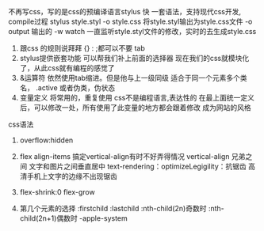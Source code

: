 不再写css，写的是css的预编译语言stylus
快
一套语法，支持现代css开发,
compile过程
stylus style.styl -o style.css 将style.styl输出为style.css文件
-o  output 输出的
-w watch 一直监听style.styl文件的修改，实时的去生成style.css

1. 跟css 的规则说拜拜
{}  :  ;都可以不要 tab 
2. stylus提供嵌套功能
  可以帮我们补上前面的选择器
  现在我们的css就模块化了，从此css就有编程的感觉了
3. &运算符
依然使用tab缩进。但是他与上一级同级
适合于同一个元素多个类名， .active
或者伪类，伪状态
4. 变量定义
将常用的，重复使用
css不是编程语言,表达性的
在最上面统一定义后，可以修改一处，所有使用了此变量的地方都会跟着修改
成为网站的风格


css语法
1. overflow:hidden
2. flex align-items 搞定vertical-align有时不好弄得情况
vertical-align 兄弟之间 文字和图片之间垂直居中
text-rendering：optimizeLegigility：抗锯齿  高清手机上文字的边缘不出现锯齿
4. flex-shrink:0
flex-grow

5. 第几个元素的选择
:firstchild
:lastchild
:nth-child(2n)奇数时
:nth-child(2n+1)偶数时
-apple-system





